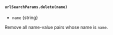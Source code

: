#### `urlSearchParams.delete(name)`

* `name` {string}

Remove all name-value pairs whose name is `name`.
